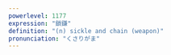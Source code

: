 ```yaml
---
powerlevel: 1177
expression: "鎖鎌"
definition: "(n) sickle and chain (weapon)"
pronunciation: "くさりがま"
---
```

